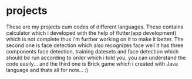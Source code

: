 # projects
These are my projects cum codes of different languages. These contains calculator which i developed with the help of flutter(app development) which is not complete thus i'm further working on it to make it better. The second one is face detection which also recognizes face well it has three components face detection, training datesets and face detection which should be run according to order which i told you, you can understand the code easily... and the third one is Brick game which i created with Java language and thats all for now... :)
